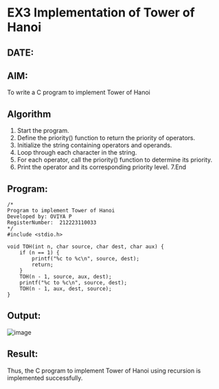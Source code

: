 # EX3 Implementation of Tower of Hanoi
## DATE: 
## AIM:
To write a C program to implement Tower of Hanoi

## Algorithm
1. Start the program.
2. Define the priority() function to return the priority of operators.
3. Initialize the string containing operators and operands.
4. Loop through each character in the string.
5. For each operator, call the priority() function to determine its priority.
6. Print the operator and its corresponding priority level.
7.End

## Program:
```
/*
Program to implement Tower of Hanoi
Developed by: OVIYA P
RegisterNumber:  212223110033
*/
#include <stdio.h>

void TOH(int n, char source, char dest, char aux) {
    if (n == 1) {
        printf("%c to %c\n", source, dest);
        return;
    }
    TOH(n - 1, source, aux, dest);
    printf("%c to %c\n", source, dest);
    TOH(n - 1, aux, dest, source);
}
```

## Output:
![image](https://github.com/user-attachments/assets/43f8950e-3ddf-4b3f-9736-cbdf804d7abc)



## Result:
Thus, the C program to implement Tower of Hanoi using recursion is implemented successfully.
